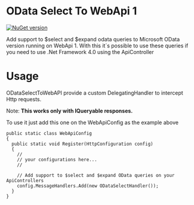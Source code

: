 # OData Select To WebApi 1 #

[![NuGet version](https://badge.fury.io/nu/ODataSelectForWebAPI1.svg)](http://badge.fury.io/nu/ODataSelectForWebAPI1)

Add support to $select and $expand odata queries to Microsoft OData version running on WebApi 1.
With this it´s possible to use these queries if you need to use .Net Framework 4.0 using the ApiController

# Usage #

ODataSelectToWebAPI provide a custom DelegatingHandler to intercept Http requests.

Note: **This works only with IQueryable responses.**

To use it just add this one on the WebApiConfig as the example above

    public static class WebApiConfig
    {
      public static void Register(HttpConfiguration config)
      {
        //
        // your configurations here...
        //
        
        // Add support to $select and $expand OData queries on your ApiControllers
        config.MessageHandlers.Add(new ODataSelectHandler());
      }
    }
